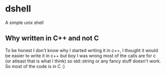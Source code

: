 # dshell
A simple unix shell

## Why written in C++ and not C
To be honest I don't know why I started writing it in c++, I thought it would be easier to write it in c++ but boy I was wrong most of the calls are for c (or atleast that is what I think) so std::string or any fancy stuff doesn't work.
So most of the code is in C :)
